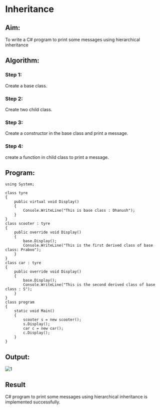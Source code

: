 # Inheritance

## Aim:
To write a C# program to print some messages using hierarchical inheritance

## Algorithm:

### Step 1:
Create a base class.
### Step 2:
Create two child class.
### Step 3:
Create a constructor in the base class and print a message.
### Step 4:
create a function in child class to print a message.

## Program:
```
using System;

class tyre
{
    public virtual void Display()
    {
        Console.WriteLine("This is base class : Dhanush");
    }
}
class scooter : tyre
{
    public override void Display()
    {
        base.Display();
        Console.WriteLine("This is the first derived class of base class: Praboo");
    }
}
class car : tyre
{
    public override void Display()
    {
        base.Display();
        Console.WriteLine("This is the second derived class of base class : S");
    }
}
class program
{
    static void Main()
    {
        scooter s = new scooter();
        s.Display();
        car c = new car();
        c.Display();
    }
}
```

## Output:
![1](https://github.com/Naveenvetrivel/Inheritance/assets/94165322/8a5f0f6a-a8fe-44ef-b87a-e0196cf2b6cd)


## Result
C# program to print some messages using hierarchical inheritance is implemented successfully.
